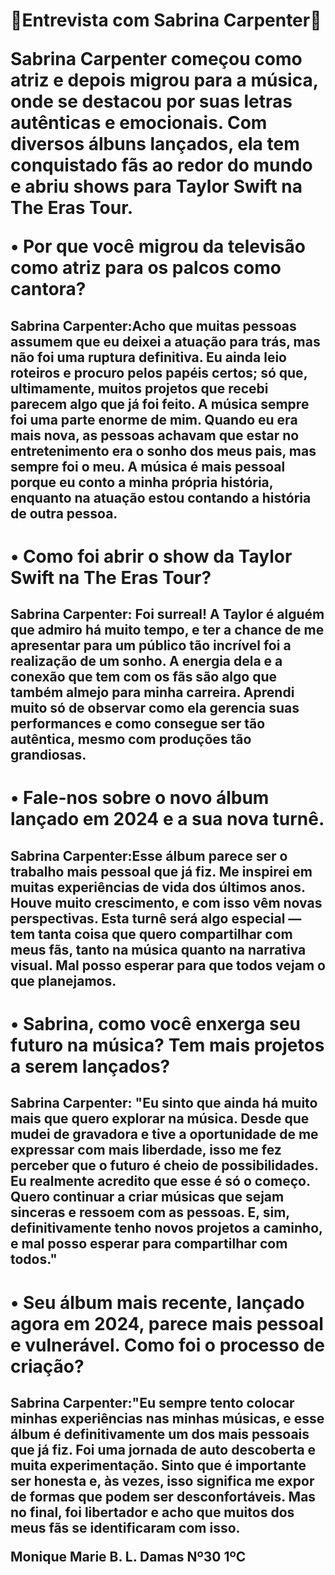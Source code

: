 <html>
<h1>
<p>🎀Entrevista com Sabrina Carpenter🎀<p>
<p>Sabrina Carpenter começou como atriz e depois migrou para a música, onde se destacou por suas letras autênticas e emocionais. Com diversos álbuns lançados, ela tem conquistado fãs ao redor do mundo e abriu shows para Taylor Swift na The Eras Tour.<p>
<p>• Por que você migrou da televisão como atriz para os palcos como cantora?<p>
<h2>
<p>Sabrina Carpenter:Acho que muitas pessoas assumem que eu deixei a atuação para trás, mas não foi uma ruptura definitiva. Eu ainda leio roteiros e procuro pelos papéis certos; só que, ultimamente, muitos projetos que recebi parecem algo que já foi feito. A música sempre foi uma parte enorme de mim. Quando eu era mais nova, as pessoas achavam que estar no entretenimento era o sonho dos meus pais, mas sempre foi o meu. A música é mais pessoal porque eu conto a minha própria história, enquanto na atuação estou contando a história de outra pessoa.<p>
<h1>
<p>• Como foi abrir o show da Taylor Swift na The Eras Tour?<p>
<h2>
<p>Sabrina Carpenter: Foi surreal! A Taylor é alguém que admiro há muito tempo, e ter a chance de me apresentar para um público tão incrível foi a realização de um sonho. A energia dela e a conexão que tem com os fãs são algo que também almejo para minha carreira. Aprendi muito só de observar como ela gerencia suas performances e como consegue ser tão autêntica, mesmo com produções tão grandiosas.<p> 
<h1>
<p>• Fale-nos sobre o novo álbum lançado em 2024 e a sua nova turnê.<p>
<h2>
<p>Sabrina Carpenter:Esse álbum parece ser o trabalho mais pessoal que já fiz. Me inspirei em muitas experiências de vida dos últimos anos. Houve muito crescimento, e com isso vêm novas perspectivas. Esta turnê será algo especial — tem tanta coisa que quero compartilhar com meus fãs, tanto na música quanto na narrativa visual. Mal posso esperar para que todos vejam o que planejamos.<p>
<h1>
<p>• Sabrina, como você enxerga seu futuro na música? Tem mais projetos a serem lançados?<p>
<h2>
<p>Sabrina Carpenter: "Eu sinto que ainda há muito mais que quero explorar na música. Desde que mudei de gravadora e tive a oportunidade de me expressar com mais liberdade, isso me fez perceber que o futuro é cheio de possibilidades. Eu realmente acredito que esse é só o começo. Quero continuar a criar músicas que sejam sinceras e ressoem com as pessoas. E, sim, definitivamente tenho novos projetos a caminho, e mal posso esperar para compartilhar com todos."<p>
<h1>
<p>• Seu álbum mais recente, lançado agora em 2024, parece mais pessoal e vulnerável. Como foi o processo de criação?<p>
<h2>
<p>Sabrina Carpenter:"Eu sempre tento colocar minhas experiências nas minhas músicas, e esse álbum é definitivamente um dos mais pessoais que já fiz. Foi uma jornada de auto descoberta e muita experimentação. Sinto que é importante ser honesta e, às vezes, isso significa me expor de formas que podem ser desconfortáveis. Mas no final, foi libertador e acho que muitos dos meus fãs se identificaram com isso.<p>
<p> Monique Marie B. L. Damas Nº30 1ºC </p>
</html>
